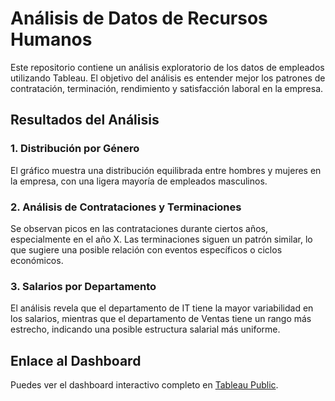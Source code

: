 # Análisis de Datos de Recursos Humanos

Este repositorio contiene un análisis exploratorio de los datos de empleados utilizando Tableau. El objetivo del análisis es entender mejor los patrones de contratación, terminación, rendimiento y satisfacción laboral en la empresa.

## Resultados del Análisis

### 1. Distribución por Género
El gráfico muestra una distribución equilibrada entre hombres y mujeres en la empresa, con una ligera mayoría de empleados masculinos.

### 2. Análisis de Contrataciones y Terminaciones
Se observan picos en las contrataciones durante ciertos años, especialmente en el año X. Las terminaciones siguen un patrón similar, lo que sugiere una posible relación con eventos específicos o ciclos económicos.

### 3. Salarios por Departamento
El análisis revela que el departamento de IT tiene la mayor variabilidad en los salarios, mientras que el departamento de Ventas tiene un rango más estrecho, indicando una posible estructura salarial más uniforme.

## Enlace al Dashboard
Puedes ver el dashboard interactivo completo en [Tableau Public](https://public.tableau.com/app/profile/nazario.bustos/viz/Libro1_17235094626340/Historia1?publish=yes).
